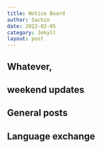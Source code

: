 ```yaml
---
title: Notice Board
author: Sachin
date: 2022-02-05
category: Jekyll
layout: post
---
```




## Whatever,
## weekend updates
## General posts
## Language exchange